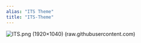 ```yaml
---
alias: "ITS Theme"
title: "ITS-Theme"
---
```


![ITS.png (1920×1040) (raw.githubusercontent.com)](https://raw.githubusercontent.com/SlRvb/Obsidian--ITS-Theme/main/ITS.png)